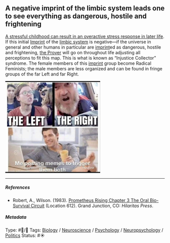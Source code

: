 ## A negative imprint of the limbic system leads one to see everything as dangerous, hostile and frightening

[A stressful childhood can result in an overactive stress response in later life](A%20stressful%20childhood%20can%20result%20in%20an%20overactive%20stress%20response%20in%20later%20life.md). If this initial [Imprint](Imprint.md) of the [limbic system](Limbic%20system.md) is negative—if the universe in general and other humans in particular are [imprint](Imprint.md)ed as dangerous, hostile and frightening, [the Prover](What%20the%20Thinker%20thinks,%20the%20Prover%20proves.md) will go on throughout life adjusting all perceptions to fit this map. This is what is known as “Injustice Collector” syndrome. The female members of this [imprint](Imprint.md) group become Radical Feminists; the male members are less organized and can be found in fringe groups of the far Left and far Right.

![300](%E2%9A%99%EF%B8%8F%20Tools/%F0%9F%93%B8%20Images/194EAACE-21C3-483A-A5B4-913127865EF1.jpeg)

---

##### References

* Robert, A., Wilson. (1983). [Prometheus Rising Chapter 3 The Oral Bio-Survival Circuit](Prometheus%20Rising%20Chapter%203%20The%20Oral%20Bio-Survival%20Circuit.md) (Location 612). Grand Junction, CO: *Hilaritas Press*.

##### Metadata

Type: #🔵/🔵 
Tags: [Biology]() / [Neuroscience](Neuroscience.md) / [Psychology](Psychology.md) / [Neuropsychology](Neuropsychology.md) / [Politics](Politics.md)
Status: #☀️ 
